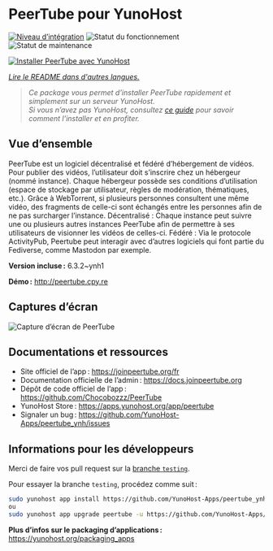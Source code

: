 <!--
Nota bene : ce README est automatiquement généré par <https://github.com/YunoHost/apps/tree/master/tools/readme_generator>
Il NE doit PAS être modifié à la main.
-->

# PeerTube pour YunoHost

[![Niveau d’intégration](https://dash.yunohost.org/integration/peertube.svg)](https://ci-apps.yunohost.org/ci/apps/peertube/) ![Statut du fonctionnement](https://ci-apps.yunohost.org/ci/badges/peertube.status.svg) ![Statut de maintenance](https://ci-apps.yunohost.org/ci/badges/peertube.maintain.svg)

[![Installer PeerTube avec YunoHost](https://install-app.yunohost.org/install-with-yunohost.svg)](https://install-app.yunohost.org/?app=peertube)

*[Lire le README dans d'autres langues.](./ALL_README.md)*

> *Ce package vous permet d’installer PeerTube rapidement et simplement sur un serveur YunoHost.*  
> *Si vous n’avez pas YunoHost, consultez [ce guide](https://yunohost.org/install) pour savoir comment l’installer et en profiter.*

## Vue d’ensemble

PeerTube est un logiciel décentralisé et fédéré d’hébergement de vidéos. Pour publier des vidéos, l’utilisateur doit s’inscrire chez un hébergeur (nommé instance). Chaque hébergeur possède ses conditions d’utilisation (espace de stockage par utilisateur, règles de modération, thématiques, etc.). Grâce à WebTorrent, si plusieurs personnes consultent une même vidéo, des fragments de celle-ci sont échangés entre les personnes afin de ne pas surcharger l’instance. Décentralisé : Chaque instance peut suivre une ou plusieurs autres instances PeerTube afin de permettre à ses utilisateurs de visionner les vidéos de celles-ci. Fédéré : Via le protocole ActivityPub, Peertube peut interagir avec d’autres logiciels qui font partie du Fediverse, comme Mastodon par exemple.


**Version incluse :** 6.3.2~ynh1

**Démo :** <http://peertube.cpy.re>

## Captures d’écran

![Capture d’écran de PeerTube](./doc/screenshots/screenshot1.jpg)

## Documentations et ressources

- Site officiel de l’app : <https://joinpeertube.org/fr>
- Documentation officielle de l’admin : <https://docs.joinpeertube.org>
- Dépôt de code officiel de l’app : <https://github.com/Chocobozzz/PeerTube>
- YunoHost Store : <https://apps.yunohost.org/app/peertube>
- Signaler un bug : <https://github.com/YunoHost-Apps/peertube_ynh/issues>

## Informations pour les développeurs

Merci de faire vos pull request sur la [branche `testing`](https://github.com/YunoHost-Apps/peertube_ynh/tree/testing).

Pour essayer la branche `testing`, procédez comme suit :

```bash
sudo yunohost app install https://github.com/YunoHost-Apps/peertube_ynh/tree/testing --debug
ou
sudo yunohost app upgrade peertube -u https://github.com/YunoHost-Apps/peertube_ynh/tree/testing --debug
```

**Plus d’infos sur le packaging d’applications :** <https://yunohost.org/packaging_apps>
